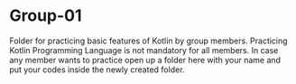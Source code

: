 # Group-01

Folder for practicing basic features of Kotlin by group members. Practicing Kotlin Programming Language is not mandatory for all members. In case any member wants to practice open up a folder here with your name and put your codes inside the newly created folder.
